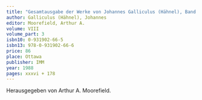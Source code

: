 ```yaml
---
title: "Gesamtausgabe der Werke von Johannes Galliculus (Hähnel), Band III: Motets"
author: Galliculus (Hähnel), Johannes
editor: Moorefield, Arthur A.
volume: VIII
volume_part: 3
isbn10: 0-931902-66-5
isbn13: 978-0-931902-66-6
price: 86
place: Ottawa
publisher: IMM
year: 1988
pages: xxxvi + 178
---
```

Herausgegeben von Arthur A. Moorefield.
